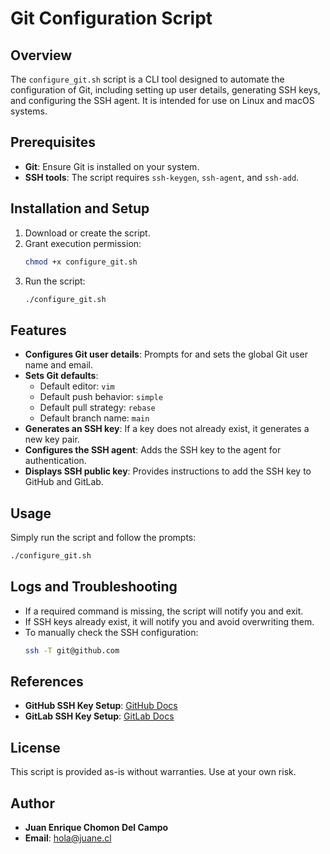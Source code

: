 # Git Configuration Script

## Overview
The `configure_git.sh` script is a CLI tool designed to automate the configuration of Git, including setting up user details, generating SSH keys, and configuring the SSH agent. It is intended for use on Linux and macOS systems.

## Prerequisites
- **Git**: Ensure Git is installed on your system.
- **SSH tools**: The script requires `ssh-keygen`, `ssh-agent`, and `ssh-add`.

## Installation and Setup
1. Download or create the script.
2. Grant execution permission:
   ```bash
   chmod +x configure_git.sh
   ```
3. Run the script:
   ```bash
   ./configure_git.sh
   ```

## Features
- **Configures Git user details**: Prompts for and sets the global Git user name and email.
- **Sets Git defaults**:
  - Default editor: `vim`
  - Default push behavior: `simple`
  - Default pull strategy: `rebase`
  - Default branch name: `main`
- **Generates an SSH key**: If a key does not already exist, it generates a new key pair.
- **Configures the SSH agent**: Adds the SSH key to the agent for authentication.
- **Displays SSH public key**: Provides instructions to add the SSH key to GitHub and GitLab.

## Usage
Simply run the script and follow the prompts:
```bash
./configure_git.sh
```

## Logs and Troubleshooting
- If a required command is missing, the script will notify you and exit.
- If SSH keys already exist, it will notify you and avoid overwriting them.
- To manually check the SSH configuration:
  ```bash
  ssh -T git@github.com
  ```

## References
- **GitHub SSH Key Setup**: [GitHub Docs](https://docs.github.com/en/authentication/connecting-to-github-with-ssh/adding-a-new-ssh-key-to-your-github-account)
- **GitLab SSH Key Setup**: [GitLab Docs](https://docs.gitlab.com/ee/user/ssh.html)

## License
This script is provided as-is without warranties. Use at your own risk.

## Author
- **Juan Enrique Chomon Del Campo**
- **Email**: hola@juane.cl